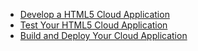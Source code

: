 
* [Develop a HTML5 Cloud Application](./develop/README.md)
* [Test Your HTML5 Cloud Application](./test/README.md)
* [Build and Deploy Your Cloud Application](./buildDeploy/README.md)


